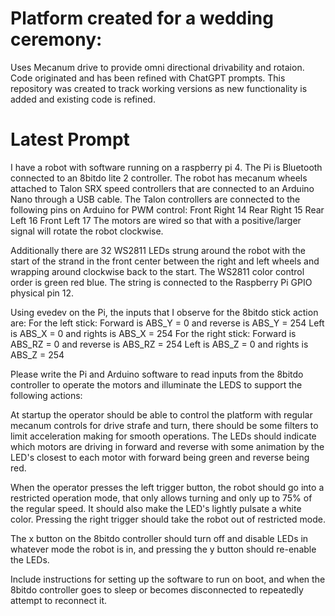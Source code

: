 # Platform created for a wedding ceremony:
Uses Mecanum drive to provide omni directional drivability and rotaion. Code originated and has been refined with ChatGPT prompts. This repository was created to track working versions as new functionality is added and existing code is refined. 

# Latest Prompt
I have a robot with software running on a raspberry pi 4. The Pi is Bluetooth connected to an 8bitdo lite 2 controller. The robot has mecanum wheels attached to Talon SRX speed controllers that are connected to an Arduino Nano through a USB cable. The Talon controllers are connected to the following pins on Arduino for PWM control:
Front Right	14
Rear Right	15
Rear Left	16
Front Left	17
The motors are wired so that with a positive/larger signal will rotate the robot clockwise.

Additionally there are 32 WS2811 LEDs strung around the robot with the start of the strand in the front center between the right and left wheels and wrapping around clockwise back to the start. The WS2811 color control order is green red blue. The string is connected to the Raspberry Pi GPIO physical pin 12.

Using evedev on the Pi, the inputs that I observe for the 8bitdo stick action are: 
For the left stick:
Forward is ABS_Y = 0 and reverse is ABS_Y = 254
Left is ABS_X = 0 and rights is ABS_X = 254
For the right stick:
Forward is ABS_RZ = 0 and reverse is ABS_RZ = 254
Left is ABS_Z = 0 and rights is ABS_Z = 254

Please write the Pi and Arduino software to read inputs from the 8bitdo controller to operate the motors and illuminate the LEDS to support the following actions:

At startup the operator should be able to control the platform with regular mecanum controls for drive strafe and turn, there should be some filters to limit acceleration making for smooth operations. The LEDs should indicate which motors are driving in forward and reverse with some animation by the LED's closest to each motor with forward being green and reverse being red. 

When the operator presses the left trigger button, the robot should go into a restricted operation mode, that only allows turning and only up to 75% of the regular speed. It should also make the LED's lightly pulsate a white color. Pressing the right trigger should take the robot out of restricted mode.

The x button on the 8bitdo controller should turn off and disable LEDs in whatever mode the robot is in, and pressing the y button should re-enable the LEDs. 

Include instructions for setting up the software to run on boot, and when the 8bitdo controller goes to sleep or becomes disconnected to repeatedly attempt to reconnect it. 
